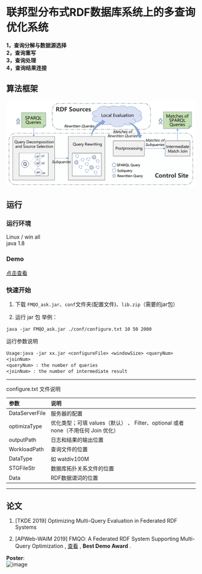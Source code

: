 # 联邦型分布式RDF数据库系统上的多查询优化系统

**1，查询分解与数据源选择**\
**2，查询重写**\
**3，查询处理**\
**4，查询结果连接**



## 算法框架

![image](https://github.com/QiGe57/FMQO/blob/master/resources/fmqo_framework.png?raw=true)

## 运行
### 运行环境

Linux / win all \
java 1.8

### Demo

[点击查看](http://39.98.70.144:8088/FMQO)


### 快速开始
1. 下载 `FMQO_ask.jar`、`conf`文件夹(配置文件)、`lib.zip`（需要的jar包）

2. 运行 jar 包
举例：
```
java -jar FMQO_ask.jar ./conf/configure.txt 10 50 2000
```
运行参数说明
```
Usage:java -jar xx.jar <configureFile> <windowSize> <queryNum> <joinNum>
<queryNum> : the number of queries
<joinNum> : the number of intermediate result
```

---

configure.txt 文件说明

| 参数 | 说明  |
| :------------ | :------------ |
| DataServerFile  |  服务器的配置 |
|  optimizaType |  优化类型；可填 values（默认） 、 Filter、optional 或者 none（不用任何 Join 优化） |
|outputPath | 日志和结果的输出位置 |
| WorkloadPath| 查询文件的位置 |
|DataType | 如 watdiv100M |
|STGFileStr |数据库拓扑关系文件的位置 |
|Data | RDF数据谓词的位置 |
 

---

## 论文
1. [TKDE 2019] Optimizing Multi-Query Evaluation in Federated RDF Systems

2. [APWeb-WAIM 2019] FMQO: A Federated RDF System Supporting Multi-Query Optimization  , [查看](https://link.springer.com/chapter/10.1007/978-3-030-26075-0_30) , **Best Demo Award** .

**Poster**:\
![image](https://github.com/QiGe57/MultiQueryOptimization/blob/master/resources/FMQO_poster1.jpg?raw=true)
